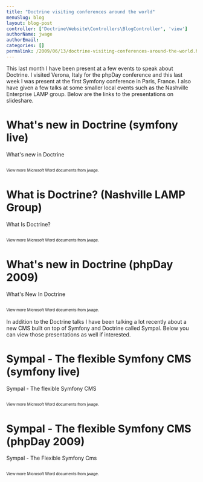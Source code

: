 ```yaml
---
title: "Doctrine visiting conferences around the world"
menuSlug: blog
layout: blog-post
controller: ['Doctrine\Website\Controllers\BlogController', 'view']
authorName: jwage
authorEmail:
categories: []
permalink: /2009/06/13/doctrine-visiting-conferences-around-the-world.html
---
```

This last month I have been present at a few events to speak about
Doctrine. I visited Verona, Italy for the phpDay conference and this
last week I was present at the first Symfony conference in Paris,
France. I also have given a few talks at some smaller local events such
as the Nashville Enterprise LAMP group. Below are the links to the
presentations on slideshare.

What's new in Doctrine (symfony live)
=====================================

<div style="width:425px;text-align:left" id="__ss_1576175">

What's new in Doctrine

<object style="margin:0px" width="425" height="355">

</object><div style="font-size:11px;font-family:tahoma,arial;height:26px;padding-top:2px;">

View more Microsoft Word documents from jwage.

</div></div>

What is Doctrine? (Nashville LAMP Group)
========================================

<div style="width:425px;text-align:left" id="__ss_1462019">

What Is Doctrine?

<object style="margin:0px" width="425" height="355">

</object><div style="font-size:11px;font-family:tahoma,arial;height:26px;padding-top:2px;">

View more Microsoft Word documents from jwage.

</div></div>

What's new in Doctrine (phpDay 2009)
====================================

<div style="width:425px;text-align:left" id="__ss_1453079">

What's New In Doctrine

<object style="margin:0px" width="425" height="355">

</object><div style="font-size:11px;font-family:tahoma,arial;height:26px;padding-top:2px;">

View more Microsoft Word documents from jwage.

</div></div>

In addition to the Doctrine talks I have been talking a lot recently
about a new CMS built on top of Symfony and Doctrine called Sympal.
Below you can view those presentations as well if interested.

Sympal - The flexible Symfony CMS (symfony live)
================================================

<div style="width:425px;text-align:left" id="__ss_1577300">

Sympal - The flexible Symfony CMS

<object style="margin:0px" width="425" height="355">

</object><div style="font-size:11px;font-family:tahoma,arial;height:26px;padding-top:2px;">

View more Microsoft Word documents from jwage.

</div></div>

Sympal - The flexible Symfony CMS (phpDay 2009)
===============================================

<div style="width:425px;text-align:left" id="__ss_1453080">

Sympal - The Flexible Symfony Cms

<object style="margin:0px" width="425" height="355">

</object><div style="font-size:11px;font-family:tahoma,arial;height:26px;padding-top:2px;">

View more Microsoft Word documents from jwage.

</div></div>



